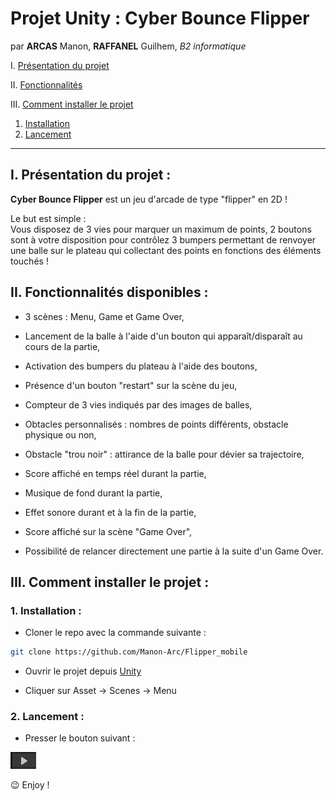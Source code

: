 # Projet Unity : Cyber Bounce Flipper

par **ARCAS** Manon, **RAFFANEL** Guilhem,  *B2 informatique*

I. [Présentation du projet](#i-présentation-du-projet)

II. [Fonctionnalités](#ii-fonctionnalités-disponibles)

III. [Comment installer le projet](#iii-comment-installer-le-projet)
1. [Installation](#1-installation)
2. [Lancement](#2-lancement)

____

## I. Présentation du projet :

**Cyber Bounce Flipper** est un jeu d'arcade de type "flipper" en 2D !<br>

Le but est simple : <br>
Vous disposez de 3 vies pour marquer un maximum de points, 2 boutons sont à votre disposition pour contrôlez 3 bumpers permettant de renvoyer une balle sur le plateau qui collectant des points en fonctions des éléments touchés !<br>

## II. Fonctionnalités disponibles :

- 3 scènes : Menu, Game et Game Over,

- Lancement de la balle à l'aide d'un bouton qui apparaît/disparaît au cours de la partie, 

- Activation des bumpers du plateau à l'aide des boutons,

- Présence d'un bouton "restart" sur la scène du jeu,

- Compteur de 3 vies indiqués par des images de balles,

- Obtacles personnalisés : nombres de points différents, obstacle physique ou non,

- Obstacle "trou noir" : attirance de la balle pour dévier sa trajectoire,

- Score affiché en temps réel durant la partie,

- Musique de fond durant la partie,

- Effet sonore durant et à la fin de la partie,

- Score affiché sur la scène "Game Over",

- Possibilité de relancer directement une partie à la suite d'un Game Over.

## III. Comment installer le projet :

### 1. Installation :

- Cloner le repo avec la commande suivante :
```bash
git clone https://github.com/Manon-Arc/Flipper_mobile
```
- Ouvrir le projet depuis [Unity](https://unity.com/fr/download)

- Cliquer sur Asset -> Scenes -> Menu

### 2. Lancement :

- Presser le bouton suivant :

![button](./img/button.png)

😉 Enjoy !